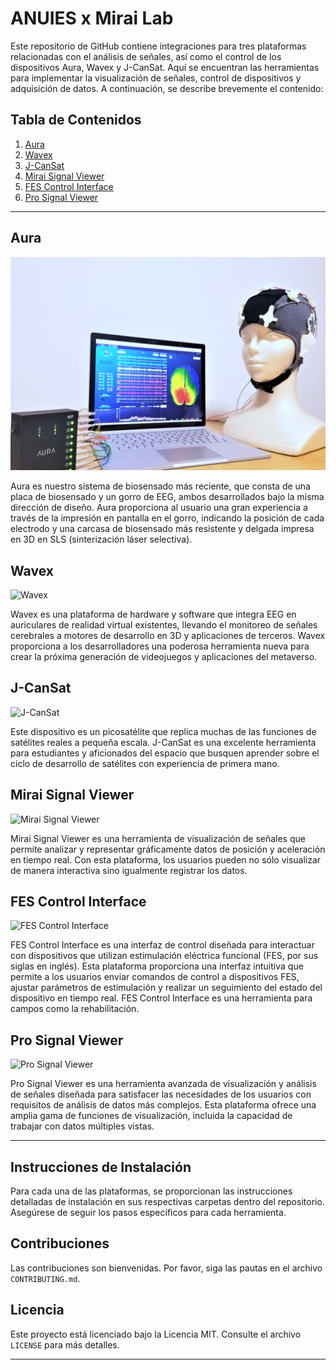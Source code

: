 # ANUIES x Mirai Lab

Este repositorio de GitHub contiene integraciones para tres plataformas relacionadas con el análisis de señales, así como el control de los dispositivos Aura, Wavex y J-CanSat. Aquí se encuentran las herramientas para implementar la visualización de señales, control de dispositivos y adquisición de datos. A continuación, se describe brevemente el contenido:

## Tabla de Contenidos
1. [Aura](#aura)
2. [Wavex](#wavex)
3. [J-CanSat](#j-cansat)
4. [Mirai Signal Viewer](#mirai-signal-viewer)
5. [FES Control Interface](#fes-control-interface)
6. [Pro Signal Viewer](#pro-signal-viewer)

---

## Aura
![Aura](https://github.com/edgarhernandez94/ANUIES/blob/main/Assets/AURA.png)

Aura es nuestro sistema de biosensado más reciente, que consta de una placa de biosensado y un gorro de EEG, ambos desarrollados bajo la misma dirección de diseño. Aura proporciona al usuario una gran experiencia a través de la impresión en pantalla en el gorro, indicando la posición de cada electrodo y una carcasa de biosensado más resistente y delgada impresa en 3D en SLS (sinterización láser selectiva).

## Wavex
![Wavex](path/to/wavex-image.png)

Wavex es una plataforma de hardware y software que integra EEG en auriculares de realidad virtual existentes, llevando el monitoreo de señales cerebrales a motores de desarrollo en 3D y aplicaciones de terceros. Wavex proporciona a los desarrolladores una poderosa herramienta nueva para crear la próxima generación de videojuegos y aplicaciones del metaverso.

## J-CanSat
![J-CanSat](path/to/j-cansat-image.png)

Este dispositivo es un picosatélite que replica muchas de las funciones de satélites reales a pequeña escala. J-CanSat es una excelente herramienta para estudiantes y aficionados del espacio que busquen aprender sobre el ciclo de desarrollo de satélites con experiencia de primera mano.

## Mirai Signal Viewer
![Mirai Signal Viewer](path/to/mirai-signal-viewer-image.png)

Mirai Signal Viewer es una herramienta de visualización de señales que permite analizar y representar gráficamente datos de posición y aceleración en tiempo real. Con esta plataforma, los usuarios pueden no sólo visualizar de manera interactiva sino igualmente registrar los datos.

## FES Control Interface
![FES Control Interface](path/to/fes-control-interface-image.png)

FES Control Interface es una interfaz de control diseñada para interactuar con dispositivos que utilizan estimulación eléctrica funcional (FES, por sus siglas en inglés). Esta plataforma proporciona una interfaz intuitiva que permite a los usuarios enviar comandos de control a dispositivos FES, ajustar parámetros de estimulación y realizar un seguimiento del estado del dispositivo en tiempo real. FES Control Interface es una herramienta para campos como la rehabilitación.

## Pro Signal Viewer
![Pro Signal Viewer](path/to/pro-signal-viewer-image.png)

Pro Signal Viewer es una herramienta avanzada de visualización y análisis de señales diseñada para satisfacer las necesidades de los usuarios con requisitos de análisis de datos más complejos. Esta plataforma ofrece una amplia gama de funciones de visualización, incluida la capacidad de trabajar con datos múltiples vistas.

---

## Instrucciones de Instalación
Para cada una de las plataformas, se proporcionan las instrucciones detalladas de instalación en sus respectivas carpetas dentro del repositorio. Asegúrese de seguir los pasos específicos para cada herramienta.

## Contribuciones
Las contribuciones son bienvenidas. Por favor, siga las pautas en el archivo `CONTRIBUTING.md`.

## Licencia
Este proyecto está licenciado bajo la Licencia MIT. Consulte el archivo `LICENSE` para más detalles.

---
